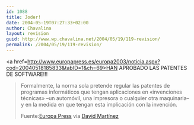 ```yaml
---
id: 1088
title: Joder!
date: 2004-05-19T07:27:33+02:00
author: Chavalina
layout: revision
guid: http://www.wp.chavalina.net/2004/05/19/119-revision/
permalink: /2004/05/19/119-revision/
---
```

<a href=http://www.europapress.es/europa2003/noticia.aspx?cod=20040518185833&tabID=1&ch=69>HAN APROBADO LAS PATENTES DE SOFTWARE!!!</a> 

> Formalmente, la norma sola pretende regular las patentes de programas inform&aacute;ticos que tengan aplicaciones en «invenciones t&eacute;cnicas» &#8211;un autom&oacute;vil, una impresora o cualquier otra maquinaria&#8211; y en la medida en que tengan esta implicaci&oacute;n con la invenci&oacute;n.
> 
> <p class="cita">
>   Fuente:<a href=http://www.europapress.es/europa2003/noticia.aspx?cod=20040518185833&tabID=1&ch=69 target=_blank>Europa Press</a> via <a href=http://www.dmnet.bitacoras.com>David Mart&iacute;nez</a>
> </p>